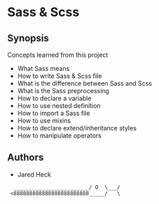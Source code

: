 # Sass & Scss

## Synopsis
Concepts learned from this project
* What Sass means
* How to write Sass & Scss file
* What is the difference between Sass and Scss
* What is the Sass preprocessing
* How to declare a variable
* How to use nested definition
* How to import a Sass file
* How to use mixins
* How to declare extend/inheritance styles
* How to manipulate operators
## Authors
* Jared Heck
```
  ________________________/ O  \___/
 <888888888888888888888888_____/   \
 ```
